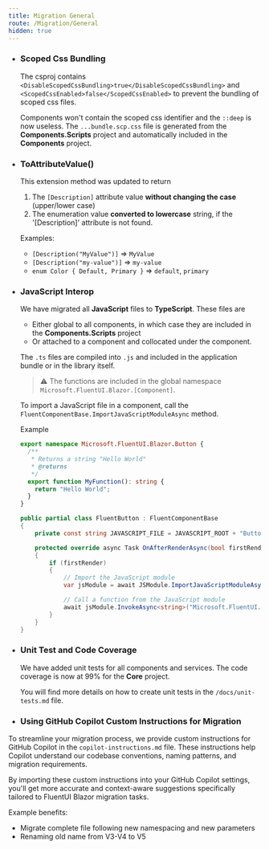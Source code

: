 ```yaml
---
title: Migration General
route: /Migration/General
hidden: true
---
```


- ### Scoped Css Bundling

  The csproj contains `<DisableScopedCssBundling>true</DisableScopedCssBundling>`
  and `<ScopedCssEnabled>false</ScopedCssEnabled>` to prevent the bundling of scoped css files.

  Components won't contain the scoped css identifier and the `::deep` is now useless.
  The `...bundle.scp.css` file is generated from the **Components.Scripts** project and automatically included in the **Components** project.

- ### ToAttributeValue()

  This extension method was updated to return
  1. The `[Description]` attribute value **without changing the case** (upper/lower case)
  2. The enumeration value **converted to lowercase** string, if the '[Description]' attribute is not found.

  Examples:
  - `[Description("MyValue")]` => `MyValue`
  - `[Description("my-value")]` => `my-value`
  - `enum Color { Default, Primary }` => `default`, `primary`

  

- ### JavaScript Interop

  We have migrated all **JavaScript** files to **TypeScript**.
  These files are
    - Either global to all components, in which case they are included in the **Components.Scripts** project
    - Or attached to a component and collocated under the component.

  The `.ts` files are compiled into `.js` and included in the application bundle or in the library itself.

  > ⚠️ The functions are included in the global namespace `Microsoft.FluentUI.Blazor.[Component]`.

  To import a JavaScript file in a component, call the `FluentComponentBase.ImportJavaScriptModuleAsync` method.

  Example

  ```ts
  export namespace Microsoft.FluentUI.Blazor.Button {
    /**
     * Returns a string "Hello World"
     * @returns
     */
    export function MyFunction(): string {
      return "Hello World";
    }
  }
  ```

  ```csharp
  public partial class FluentButton : FluentComponentBase
  {
      private const string JAVASCRIPT_FILE = JAVASCRIPT_ROOT + "Button/FluentButton.razor.js";

      protected override async Task OnAfterRenderAsync(bool firstRender)
      {
          if (firstRender)
          {
              // Import the JavaScript module
              var jsModule = await JSModule.ImportJavaScriptModuleAsync(JAVASCRIPT_FILE);

              // Call a function from the JavaScript module
              await jsModule.InvokeAsync<string>("Microsoft.FluentUI.Blazor.Button.MyFunction");
          }
      }
  }
  ```

- ### Unit Test and Code Coverage

   We have added unit tests for all components and services.
   The code coverage is now at 99% for the **Core** project.

   You will find more details on how to create unit tests in the `/docs/unit-tests.md` file.

- ### Using GitHub Copilot Custom Instructions for Migration

To streamline your migration process, we provide custom instructions for GitHub Copilot in the `copilot-instructions.md` file. These instructions help Copilot understand our codebase conventions, naming patterns, and migration requirements.

By importing these custom instructions into your GitHub Copilot settings, you'll get more accurate and context-aware suggestions specifically tailored to FluentUI Blazor migration tasks.

Example benefits:
- Migrate complete file following new namespacing and new parameters
- Renaming old name from V3-V4 to V5

